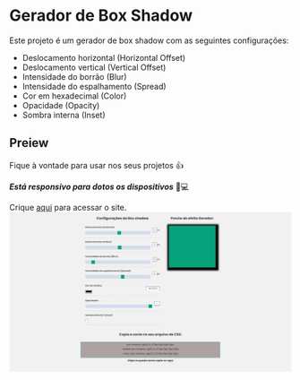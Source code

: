 # Gerador de Box Shadow

Este projeto é um gerador de box shadow com as seguintes configurações:

* Deslocamento horizontal (Horizontal Offset)
* Deslocamento vertical (Vertical Offset)
* Intensidade do borrão (Blur)
* Intensidade do espalhamento (Spread)
* Cor em hexadecimal (Color)
* Opacidade (Opacity)
* Sombra interna (Inset)

## Preiew
Fique à vontade para usar nos seus projetos 👍

_**Está responsivo para dotos os dispositivos**_ 📱💻

Crique [aqui](https://elson-341.github.io/boxShadowGenerator/) para acessar o site.
![Image do projeto](img/Gerador%20de%20Box%20Shadow.jpg)